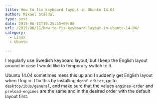```yaml
---
title: How to fix keyboard layout in Ubuntu 14.04
author: Mikael Ståldal
type: post
date: 2015-06-11T19:25:55+00:00
url: /2015/06/11/how-to-fix-keyboard-layout-in-ubuntu-14-04/
category:
  - Linux
  - Ubuntu

---
```

I regularly use Swedish keyboard layout, but I keep the English layout around in case I would like to temporary switch to it.

Ubuntu 14.04 sometimes mess this up and I suddenly get English layout when I log in. I fix this by installing `dconf-editor`, go to `desktop/ibus/general`, and make sure that the values `engines-order` and `preload-engines` are the same and in the desired order with the default layout first.